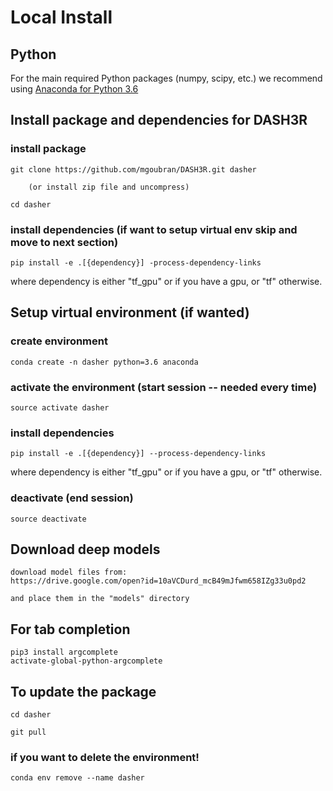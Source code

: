# Local Install

## Python
For the main required Python packages (numpy, scipy, etc.) we recommend using
[Anaconda for Python 3.6](https://www.continuum.io/downloads)

## Install package and dependencies for DASH3R

### install package
    git clone https://github.com/mgoubran/DASH3R.git dasher

        (or install zip file and uncompress)

    cd dasher

### install dependencies (if want to setup virtual env skip and move to next section)
    pip install -e .[{dependency}] -process-dependency-links
where dependency is either "tf_gpu" or if you have a gpu, or "tf" otherwise.


## Setup virtual environment (if wanted)

### create environment
    conda create -n dasher python=3.6 anaconda

### activate the environment (start session -- needed every time)
    source activate dasher

### install dependencies
    pip install -e .[{dependency}] --process-dependency-links
where dependency is either "tf_gpu" or if you have a gpu, or "tf" otherwise.

### deactivate (end session)
    source deactivate

## Download deep models

    download model files from:
    https://drive.google.com/open?id=10aVCDurd_mcB49mJfwm658IZg33u0pd2

    and place them in the "models" directory

## For tab completion
    pip3 install argcomplete
    activate-global-python-argcomplete

## To update the package

    cd dasher

    git pull


### if you want to delete the environment!
    conda env remove --name dasher